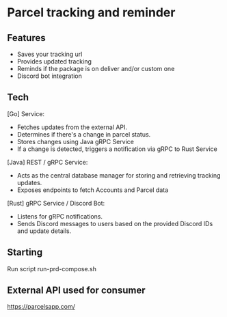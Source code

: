 # Parcel tracking and reminder

## Features

- Saves your tracking url
- Provides updated tracking 
- Reminds if the package is on deliver and/or custom one
- Discord bot integration

## Tech

[Go] Service:
- Fetches updates from the external API.
- Determines if there's a change in parcel status.
- Stores changes using Java gRPC Service
- If a change is detected, triggers a notification via gRPC to Rust Service

[Java] REST / gRPC Service:
- Acts as the central database manager for storing and retrieving tracking updates.
- Exposes endpoints to fetch Accounts and Parcel data

[Rust] gRPC Service / Discord Bot:
- Listens for gRPC notifications.
- Sends Discord messages to users based on the provided Discord IDs and update details.

## Starting

Run script run-prd-compose.sh

## External API used for consumer

https://parcelsapp.com/
